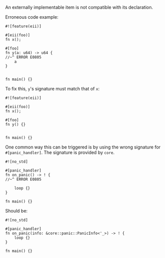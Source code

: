 An externally implementable item is not compatible with its declaration.

Erroneous code example:

```rust,edition2021,compile_fail,E0805
#![feature(eii)]

#[eii(foo)]
fn x();

#[foo]
fn y(a: u64) -> u64 {
//~^ ERROR E0805
    a
}


fn main() {}
```

To fix this, `y`'s signature must match that of `x`:

```rust,edition2021
#![feature(eii)]

#[eii(foo)]
fn x();

#[foo]
fn y() {}


fn main() {}
```

One common way this can be triggered is by using the wrong
signature for `#[panic_handler]`.
The signature is provided by `core`.

```rust,edition2021,ignore
#![no_std]

#[panic_handler]
fn on_panic() -> ! {
//~^ ERROR E0805

    loop {}
}

fn main() {}
```

Should be:

```rust,edition2021,ignore
#![no_std]

#[panic_handler]
fn on_panic(info: &core::panic::PanicInfo<'_>) -> ! {
    loop {}
}

fn main() {}
```
